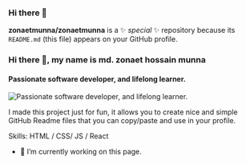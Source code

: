 ### Hi there 👋

**zonaetmunna/zonaetmunna** is a ✨ _special_ ✨ repository because its `README.md` (this file) appears on your GitHub profile.


### Hi there 👋, my name is md. zonaet hossain munna
#### Passionate software developer, and lifelong learner.
![Passionate software developer, and lifelong learner.](https://media.licdn.com/dms/image/C5616AQEubOcdcHcKSQ/profile-displaybackgroundimage-shrink_350_1400/0/1668763365139?e=1686182400&v=beta&t=e7lpF4FF_qUbPOnw9CVX_AhNwTCmfk6UTCkTdEWmaxc)

I made this project just for fun, it allows you to create nice and simple GitHub Readme files that you can copy/paste and use in your profile.

Skills: HTML / CSS/ JS / React

- 🔭 I’m currently working on this page. 






